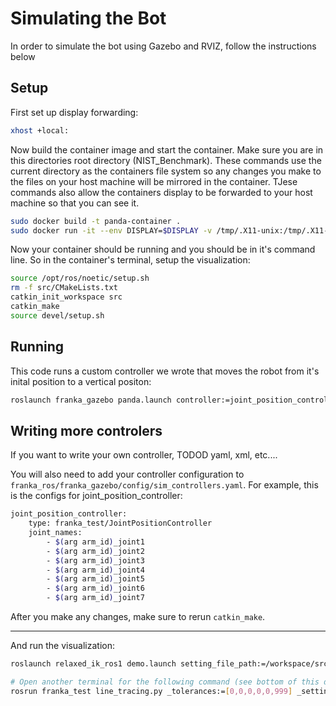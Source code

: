 # Simulating the Bot
In order to simulate the bot using Gazebo and RVIZ, follow the instructions below


## Setup

First set up display forwarding:
```bash
xhost +local:
```

Now  build the container image and start the container. Make sure you are in this directories root directory (NIST_Benchmark). These commands use the current directory as the containers file system so any changes you make to the files on your host machine will be mirrored in the container. TJese commands also allow the containers display to be forwarded to your host machine so that you can see it.
```bash
sudo docker build -t panda-container .
sudo docker run -it --env DISPLAY=$DISPLAY -v /tmp/.X11-unix:/tmp/.X11-unix -v $(pwd):/workspace --net=host panda-container
```

Now your container should be running and you should be in it's command line. So in the container's terminal, setup the visualization:
```bash
source /opt/ros/noetic/setup.sh
rm -f src/CMakeLists.txt 
catkin_init_workspace src
catkin_make
source devel/setup.sh
```

## Running
This code runs a custom controller we wrote that moves the robot from it's inital position to a vertical positon:
```bash
roslaunch franka_gazebo panda.launch controller:=joint_position_controller rviz:=true
```


## Writing more controlers

If you want to write your own controller, TODOD yaml, xml, etc....

You will also need to add your controller configuration to `franka_ros/franka_gazebo/config/sim_controllers.yaml`. For example, this is the configs for joint_position_controller:

```bash
joint_position_controller:
    type: franka_test/JointPositionController
    joint_names:
        - $(arg arm_id)_joint1
        - $(arg arm_id)_joint2
        - $(arg arm_id)_joint3
        - $(arg arm_id)_joint4
        - $(arg arm_id)_joint5
        - $(arg arm_id)_joint6
        - $(arg arm_id)_joint7
```

After you make any changes, make sure to rerun `catkin_make`.





____
And run the visualization:
```bash
roslaunch relaxed_ik_ros1 demo.launch setting_file_path:=/workspace/src/panda.yaml

# Open another terminal for the following command (see bottom of this doc for isntructions
rosrun franka_test line_tracing.py _tolerances:=[0,0,0,0,0,999] _setting_file_path:=/workspace/src/panda.yaml # Start line tracing
```